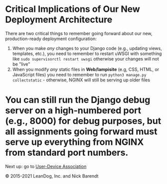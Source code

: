 # Critical Implications of Our New Deployment Architecture

There are two critical things to remember going forward about our new, production-ready deployment configuration:

1. When you make _any_ changes to your Django code (e.g., updating views, templates, etc.), you need to remember to restart uWSGI with something like `sudo supervisorctl restart uwsgi` otherwise your changes will not be "live"
1. When you modify _any_ static files in **Web/lampisite** (e.g, CSS, HTML, or JavaScript files) you need to remember to run `python3 manage.py collectstatic` - otherwise, NGINX will still be serving up older files

# You can still run the Django debug server on a high-numbered port (e.g., 8000) for debug purposes, but all assignments going forward must serve up everything from NGINX from standard port numbers.

Next up: go to [User-Device Association](../07.3_User_Device_Association/README.md)

&copy; 2015-2021 LeanDog, Inc. and Nick Barendt
